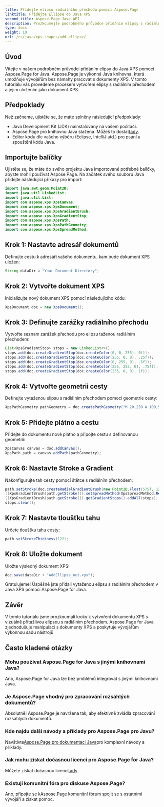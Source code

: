 ```yaml
---
title: Přidejte elipsu radiálního přechodu pomocí Aspose.Page
linktitle: Přidejte Ellipse do Java XPS
second_title: Aspose.Page Java API
description: Prozkoumejte podrobného průvodce přidáním elipsy s radiálním přechodem v Java XPS pomocí Aspose.Page for Java. Vylepšete svou tvorbu dokumentů bez námahy.
type: docs
weight: 10
url: /cs/java/xps-shapes/add-ellipse/
---
```

## Úvod
Vítejte v našem podrobném průvodci přidáním elipsy do Java XPS pomocí Aspose.Page for Java. Aspose.Page je výkonná Java knihovna, která umožňuje vývojářům bez námahy pracovat s dokumenty XPS. V tomto tutoriálu vás provedeme procesem vytvoření elipsy s radiálním přechodem a jejím uložením jako dokument XPS.
## Předpoklady
Než začneme, ujistěte se, že máte splněny následující předpoklady:
- Java Development Kit (JDK) nainstalovaný na vašem počítači.
-  Aspose.Page pro knihovnu Java stažena. Můžeš to dostat[tady](https://releases.aspose.com/page/java/).
- Editor kódu dle vašeho výběru (Eclipse, IntelliJ atd.) pro psaní a spouštění kódu Java.
## Importujte balíčky
Ujistěte se, že máte do svého projektu Java importované potřebné balíčky, abyste mohli používat Aspose.Page. Na začátek svého souboru Java přidejte následující příkazy pro import:
```java
import java.awt.geom.Point2D;
import java.util.LinkedList;
import java.util.List;
import com.aspose.xps.XpsCanvas;
import com.aspose.xps.XpsDocument;
import com.aspose.xps.XpsGradientBrush;
import com.aspose.xps.XpsGradientStop;
import com.aspose.xps.XpsPath;
import com.aspose.xps.XpsPathGeometry;
import com.aspose.xps.XpsSpreadMethod;
```
## Krok 1: Nastavte adresář dokumentů
Definujte cestu k adresáři vašeho dokumentu, kam bude dokument XPS uložen:
```java
String dataDir = "Your Document Directory";
```
## Krok 2: Vytvořte dokument XPS
Inicializujte nový dokument XPS pomocí následujícího kódu:
```java
XpsDocument doc = new XpsDocument();
```
## Krok 3: Definujte zarážky radiálního přechodu
Vytvořte seznam zarážek přechodu pro elipsu taženou radiálním přechodem:
```java
List<XpsGradientStop> stops = new LinkedList<>();
stops.add(doc.createGradientStop(doc.createColor(0, 0, 255), 0f));
stops.add(doc.createGradientStop(doc.createColor(255, 0, 0), .25f));
stops.add(doc.createGradientStop(doc.createColor(0, 255, 0), .5f));
stops.add(doc.createGradientStop(doc.createColor(255, 255, 0), .75f));
stops.add(doc.createGradientStop(doc.createColor(255, 0, 0), 1f));
```
## Krok 4: Vytvořte geometrii cesty
Definujte vytaženou elipsu s radiálním přechodem pomocí geometrie cesty:
```java
XpsPathGeometry pathGeometry = doc.createPathGeometry("M 20,250 A 100,50 0 1 1 220,250 100,50 0 1 1 20,250");
```
## Krok 5: Přidejte plátno a cestu
Přidejte do dokumentu nové plátno a připojte cestu s definovanou geometrií:
```java
XpsCanvas canvas = doc.addCanvas();
XpsPath path = canvas.addPath(pathGeometry);
```
## Krok 6: Nastavte Stroke a Gradient
Nakonfigurujte tah cesty pomocí štětce s radiálním přechodem:
```java
path.setStroke(doc.createRadialGradientBrush(new Point2D.Float(575f, 125f), new Point2D.Float(575f, 100f), 75f, 50f));
((XpsGradientBrush)path.getStroke()).setSpreadMethod(XpsSpreadMethod.Reflect);
((XpsGradientBrush)path.getStroke()).getGradientStops().addAll(stops);
stops.clear();
```
## Krok 7: Nastavte tloušťku tahu
Určete tloušťku tahu cesty:
```java
path.setStrokeThickness(12f);
```
## Krok 8: Uložte dokument
Uložte výsledný dokument XPS:
```java
doc.save(dataDir + "AddEllipse_out.xps");
```
Gratulujeme! Úspěšně jste přidali vytaženou elipsu s radiálním přechodem v Java XPS pomocí Aspose.Page for Java.
## Závěr
V tomto tutoriálu jsme prozkoumali kroky k vytvoření dokumentu XPS s vizuálně přitažlivou elipsou s radiálním přechodem. Aspose.Page for Java zjednodušuje manipulaci s dokumenty XPS a poskytuje vývojářům výkonnou sadu nástrojů.
## Často kladené otázky
### Mohu používat Aspose.Page for Java s jinými knihovnami Java?
Ano, Aspose.Page for Java lze bez problémů integrovat s jinými knihovnami Java.
### Je Aspose.Page vhodný pro zpracování rozsáhlých dokumentů?
Absolutně! Aspose.Page je navržena tak, aby efektivně zvládla zpracování rozsáhlých dokumentů.
### Kde najdu další návody a příklady pro Aspose.Page pro Javu?
 Navštivte[Aspose.Page pro dokumentaci Java](https://reference.aspose.com/page/java/)pro komplexní návody a příklady.
### Jak mohu získat dočasnou licenci pro Aspose.Page for Java?
 Můžete získat dočasnou licenci[tady](https://purchase.aspose.com/temporary-license/).
### Existují komunitní fóra pro diskuse Aspose.Page?
 Ano, připojte se k[Aspose.Page komunitní fórum](https://forum.aspose.com/c/page/39) spojit se s ostatními vývojáři a získat pomoc.